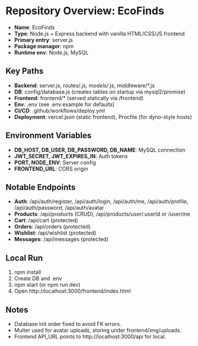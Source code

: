 # Repository Overview: EcoFinds

- **Name**: EcoFinds
- **Type**: Node.js + Express backend with vanilla HTML/CSS/JS frontend
- **Primary entry**: server.js
- **Package manager**: npm
- **Runtime env**: Node.js, MySQL

## Key Paths
- **Backend**: server.js, routes/*.js, models/*.js, middleware/*.js
- **DB**: config/database.js (creates tables on startup via mysql2/promise)
- **Frontend**: frontend/* (served statically via /frontend)
- **Env**: .env (see .env.example for defaults)
- **CI/CD**: .github/workflows/deploy.yml
- **Deployment**: vercel.json (static frontend), Procfile (for dyno-style hosts)

## Environment Variables
- **DB_HOST, DB_USER, DB_PASSWORD, DB_NAME**: MySQL connection
- **JWT_SECRET, JWT_EXPIRES_IN**: Auth tokens
- **PORT, NODE_ENV**: Server config
- **FRONTEND_URL**: CORS origin

## Notable Endpoints
- **Auth**: /api/auth/register, /api/auth/login, /api/auth/me, /api/auth/profile, /api/auth/password, /api/auth/avatar
- **Products**: /api/products (CRUD), /api/products/user/:userId or /user/me
- **Cart**: /api/cart (protected)
- **Orders**: /api/orders (protected)
- **Wishlist**: /api/wishlist (protected)
- **Messages**: /api/messages (protected)

## Local Run
1. npm install
2. Create DB and .env
3. npm start (or npm run dev)
4. Open http://localhost:3000/frontend/index.html

## Notes
- Database init order fixed to avoid FK errors.
- Multer used for avatar uploads, storing under frontend/img/uploads.
- Frontend API_URL points to http://localhost:3000/api for local.